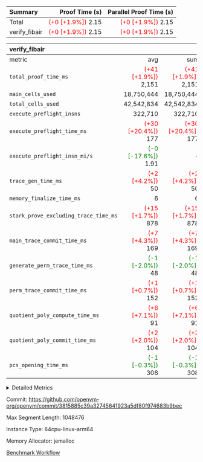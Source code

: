 | Summary | Proof Time (s) | Parallel Proof Time (s) |
|:---|---:|---:|
| Total | <span style='color: red'>(+0 [+1.9%])</span> 2.15 | <span style='color: red'>(+0 [+1.9%])</span> 2.15 |
| verify_fibair | <span style='color: red'>(+0 [+1.9%])</span> 2.15 | <span style='color: red'>(+0 [+1.9%])</span> 2.15 |


| verify_fibair |||||
|:---|---:|---:|---:|---:|
|metric|avg|sum|max|min|
| `total_proof_time_ms ` | <span style='color: red'>(+41 [+1.9%])</span> 2,151 | <span style='color: red'>(+41 [+1.9%])</span> 2,151 | <span style='color: red'>(+41 [+1.9%])</span> 2,151 | <span style='color: red'>(+41 [+1.9%])</span> 2,151 |
| `main_cells_used     ` |  18,750,444 |  18,750,444 |  18,750,444 |  18,750,444 |
| `total_cells_used    ` |  42,542,834 |  42,542,834 |  42,542,834 |  42,542,834 |
| `execute_preflight_insns` |  322,710 |  322,710 |  322,710 |  322,710 |
| `execute_preflight_time_ms` | <span style='color: red'>(+30 [+20.4%])</span> 177 | <span style='color: red'>(+30 [+20.4%])</span> 177 | <span style='color: red'>(+30 [+20.4%])</span> 177 | <span style='color: red'>(+30 [+20.4%])</span> 177 |
| `execute_preflight_insn_mi/s` | <span style='color: green'>(-0 [-17.6%])</span> 1.91 | -          | <span style='color: green'>(-0 [-17.6%])</span> 1.91 | <span style='color: green'>(-0 [-17.6%])</span> 1.91 |
| `trace_gen_time_ms   ` | <span style='color: red'>(+2 [+4.2%])</span> 50 | <span style='color: red'>(+2 [+4.2%])</span> 50 | <span style='color: red'>(+2 [+4.2%])</span> 50 | <span style='color: red'>(+2 [+4.2%])</span> 50 |
| `memory_finalize_time_ms` |  6 |  6 |  6 |  6 |
| `stark_prove_excluding_trace_time_ms` | <span style='color: red'>(+15 [+1.7%])</span> 878 | <span style='color: red'>(+15 [+1.7%])</span> 878 | <span style='color: red'>(+15 [+1.7%])</span> 878 | <span style='color: red'>(+15 [+1.7%])</span> 878 |
| `main_trace_commit_time_ms` | <span style='color: red'>(+7 [+4.3%])</span> 169 | <span style='color: red'>(+7 [+4.3%])</span> 169 | <span style='color: red'>(+7 [+4.3%])</span> 169 | <span style='color: red'>(+7 [+4.3%])</span> 169 |
| `generate_perm_trace_time_ms` | <span style='color: green'>(-1 [-2.0%])</span> 48 | <span style='color: green'>(-1 [-2.0%])</span> 48 | <span style='color: green'>(-1 [-2.0%])</span> 48 | <span style='color: green'>(-1 [-2.0%])</span> 48 |
| `perm_trace_commit_time_ms` | <span style='color: red'>(+1 [+0.7%])</span> 152 | <span style='color: red'>(+1 [+0.7%])</span> 152 | <span style='color: red'>(+1 [+0.7%])</span> 152 | <span style='color: red'>(+1 [+0.7%])</span> 152 |
| `quotient_poly_compute_time_ms` | <span style='color: red'>(+6 [+7.1%])</span> 91 | <span style='color: red'>(+6 [+7.1%])</span> 91 | <span style='color: red'>(+6 [+7.1%])</span> 91 | <span style='color: red'>(+6 [+7.1%])</span> 91 |
| `quotient_poly_commit_time_ms` | <span style='color: red'>(+2 [+2.0%])</span> 104 | <span style='color: red'>(+2 [+2.0%])</span> 104 | <span style='color: red'>(+2 [+2.0%])</span> 104 | <span style='color: red'>(+2 [+2.0%])</span> 104 |
| `pcs_opening_time_ms ` | <span style='color: green'>(-1 [-0.3%])</span> 308 | <span style='color: green'>(-1 [-0.3%])</span> 308 | <span style='color: green'>(-1 [-0.3%])</span> 308 | <span style='color: green'>(-1 [-0.3%])</span> 308 |



<details>
<summary>Detailed Metrics</summary>

|  | verify_program_compile_ms | verify_fibair_time_ms | total_cells | stark_prove_excluding_trace_time_ms | quotient_poly_compute_time_ms | quotient_poly_commit_time_ms | perm_trace_commit_time_ms | pcs_opening_time_ms | main_trace_commit_time_ms |
| --- | --- | --- | --- | --- | --- | --- | --- | --- |
|  | 7 | 2,151 | 65,536 | 39 | 1 | 6 | 0 | 23 | 8 | 

| air_name | rows | quotient_deg | main_cols | interactions | constraints | cells |
| --- | --- | --- | --- | --- | --- | --- |
| AccessAdapterAir<2> |  | 2 |  | 5 | 12 |  | 
| AccessAdapterAir<4> |  | 2 |  | 5 | 12 |  | 
| AccessAdapterAir<8> |  | 2 |  | 5 | 12 |  | 
| FibonacciAir | 32,768 | 1 | 2 |  | 5 | 65,536 | 
| FriReducedOpeningAir |  | 2 |  | 39 | 71 |  | 
| JalRangeCheckAir |  | 2 |  | 9 | 14 |  | 
| NativePoseidon2Air<BabyBearParameters>, 1> |  | 2 |  | 136 | 572 |  | 
| PhantomAir |  | 2 |  | 3 | 5 |  | 
| ProgramAir |  | 1 |  | 1 | 4 |  | 
| VariableRangeCheckerAir |  | 1 |  | 1 | 4 |  | 
| VmAirWrapper<AluNativeAdapterAir, FieldArithmeticCoreAir> |  | 2 |  | 15 | 27 |  | 
| VmAirWrapper<BranchNativeAdapterAir, BranchEqualCoreAir<1> |  | 2 |  | 11 | 25 |  | 
| VmAirWrapper<NativeAdapterAir<2, 0>, PublicValuesCoreAir> |  | 2 |  | 11 | 29 |  | 
| VmAirWrapper<NativeLoadStoreAdapterAir<1>, NativeLoadStoreCoreAir<1> |  | 2 |  | 15 | 20 |  | 
| VmAirWrapper<NativeLoadStoreAdapterAir<4>, NativeLoadStoreCoreAir<4> |  | 2 |  | 15 | 20 |  | 
| VmAirWrapper<NativeVectorizedAdapterAir<4>, FieldExtensionCoreAir> |  | 2 |  | 15 | 27 |  | 
| VmConnectorAir |  | 2 |  | 5 | 11 |  | 
| VolatileBoundaryAir |  | 2 |  | 7 | 19 |  | 

| group | trace_gen_time_ms | total_proof_time_ms | total_cells_used | total_cells | system_trace_gen_time_ms | stark_prove_excluding_trace_time_ms | single_trace_gen_time_ms | quotient_poly_compute_time_ms | quotient_poly_commit_time_ms | perm_trace_commit_time_ms | pcs_opening_time_ms | memory_finalize_time_ms | main_trace_commit_time_ms | main_cells_used | generate_perm_trace_time_ms | fri.log_blowup | execute_preflight_time_ms | execute_preflight_insns | execute_preflight_insn_mi/s |
| --- | --- | --- | --- | --- | --- | --- | --- | --- | --- | --- | --- | --- | --- | --- | --- | --- | --- | --- | --- |
| verify_fibair | 50 | 2,151 | 42,542,834 | 62,474,410 | 50 | 878 | 0 | 91 | 104 | 152 | 308 | 6 | 169 | 18,750,444 | 48 | 1 | 177 | 322,710 | 1.91 | 

| group | air_name | rows | prep_cols | perm_cols | main_cols | cells |
| --- | --- | --- | --- | --- | --- | --- |
| verify_fibair | AccessAdapterAir<2> | 131,072 |  | 16 | 11 | 3,538,944 | 
| verify_fibair | AccessAdapterAir<4> | 65,536 |  | 16 | 13 | 1,900,544 | 
| verify_fibair | AccessAdapterAir<8> | 128 |  | 16 | 17 | 4,224 | 
| verify_fibair | FriReducedOpeningAir | 2,048 |  | 84 | 27 | 227,328 | 
| verify_fibair | JalRangeCheckAir | 32,768 |  | 28 | 12 | 1,310,720 | 
| verify_fibair | NativePoseidon2Air<BabyBearParameters>, 1> | 32,768 |  | 312 | 398 | 23,265,280 | 
| verify_fibair | PhantomAir | 16,384 |  | 12 | 6 | 294,912 | 
| verify_fibair | ProgramAir | 8,192 |  | 8 | 10 | 147,456 | 
| verify_fibair | VariableRangeCheckerAir | 262,144 | 2 | 8 | 1 | 2,359,296 | 
| verify_fibair | VmAirWrapper<AluNativeAdapterAir, FieldArithmeticCoreAir> | 262,144 |  | 36 | 29 | 17,039,360 | 
| verify_fibair | VmAirWrapper<BranchNativeAdapterAir, BranchEqualCoreAir<1> | 32,768 |  | 28 | 23 | 1,671,168 | 
| verify_fibair | VmAirWrapper<NativeLoadStoreAdapterAir<1>, NativeLoadStoreCoreAir<1> | 65,536 |  | 40 | 21 | 3,997,696 | 
| verify_fibair | VmAirWrapper<NativeLoadStoreAdapterAir<4>, NativeLoadStoreCoreAir<4> | 32,768 |  | 40 | 27 | 2,195,456 | 
| verify_fibair | VmAirWrapper<NativeVectorizedAdapterAir<4>, FieldExtensionCoreAir> | 32,768 |  | 36 | 38 | 2,424,832 | 
| verify_fibair | VmConnectorAir | 2 | 1 | 16 | 5 | 42 | 
| verify_fibair | VolatileBoundaryAir | 65,536 |  | 20 | 12 | 2,097,152 | 

| group | trace_height_constraint | weighted_sum | threshold |
| --- | --- | --- | --- |
| verify_fibair | 0 | 1,085,444 | 2,013,265,921 | 
| verify_fibair | 1 | 5,411,200 | 2,013,265,921 | 
| verify_fibair | 2 | 542,722 | 2,013,265,921 | 
| verify_fibair | 3 | 5,476,612 | 2,013,265,921 | 
| verify_fibair | 4 | 65,536 | 2,013,265,921 | 
| verify_fibair | 5 | 12,851,850 | 2,013,265,921 | 

| trace_height_constraint | threshold |
| --- | --- |
| 0 | 2,013,265,921 | 

</details>


Commit: https://github.com/openvm-org/openvm/commit/3815885c39a32745641923a5df80f974683b9bec

Max Segment Length: 1048476

Instance Type: 64cpu-linux-arm64

Memory Allocator: jemalloc

[Benchmark Workflow](https://github.com/openvm-org/openvm/actions/runs/17092933508)
